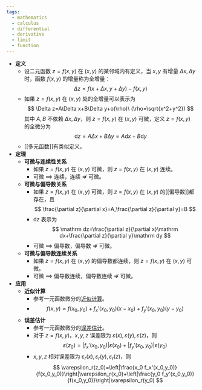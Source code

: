 ```yaml
---
tags:
  - mathematics
  - calculus
  - differential
  - derivative
  - limit
  - function
---
```


- **定义**
	- 设二元函数 $z=f(x,y)$ 在 $(x,y)$ 的某邻域内有定义，当 $x,y$ 有增量 $\Delta x,\Delta y$ 时，函数 $f(x,y)$ 的增量称为全增量：
	  $$
	  \Delta z=f(x+\Delta x,y+\Delta y)-f(x,y)
	  $$
	- 如果 $z=f(x,y)$ 在 $(x,y)$ 处的全增量可以表示为
	  $$
	  \Delta z=A\Delta x+B\Delta y+o(\rho)\ (\rho=\sqrt{x^2+y^2})
	  $$
	  其中 $A,B$ 不依赖 $\Delta x,\Delta y$，则 $z=f(x,y)$ 在 $(x,y)$ 可微，定义 $z=f(x,y)$ 的全微分为
	  $$
	  \mathrm dz=A\Delta x+B\Delta y=A\mathrm dx+B\mathrm dy
	  $$
	- [[多元函数]]有类似定义。
- **定理**
	- **可微与连续性关系**
		- 如果 $z=f(x,y)$ 在 $(x,y)$ 可微，则 $z=f(x,y)$ 在 $(x,y)$ 连续。
		- 可微 $\implies$ 连续，连续 $\nRightarrow$ 可微。
	- **可微与偏导数关系**
		- 如果 $z=f(x,y)$ 在 $(x,y)$ 可微，则 $z=f(x,y)$ 在 $(x,y)$ 的[[偏导数]]都存在，且
		  $$
		  \frac{\partial z}{\partial x}=A,\frac{\partial z}{\partial y}=B
		  $$
		- $\mathrm dz$ 表示为
		  $$
		  \mathrm dz=\frac{\partial z}{\partial x}\mathrm dx+\frac{\partial z}{\partial y}\mathrm dy
		  $$
		- 可微 $\implies$ 偏导数，偏导数 $\nRightarrow$ 可微。
	- **可微与偏导数连续关系**
		- 如果 $z=f(x,y)$ 在 $(x,y)$ 的偏导数都连续，则 $z=f(x,y)$ 在 $(x,y)$ 可微。
		- 可微 $\implies$ 偏导数连续，偏导数连续 $\nRightarrow$ 可微。
- **应用**
	- **近似计算**
		- 参考一元函数微分的[近似计算](微分#^gl6e5p)。
		- $$
		  f(x,y)\approx f(x_0,y_0)+f_x'(x_0,y_0)(x-x_0)+f_y'(x_0,y_0)(y-y_0)
		  $$
	- **误差估计**
		- 参考一元函数微分的[误差估计](微分#^3288al)。
		- 对于 $z=f(x,y)$，$x,y,z$ 误差限为 $\varepsilon(x),\varepsilon(y),\varepsilon(z)$，则
		  $$
		  \varepsilon(z_0)=|f_x'(x_0,y_0)|\varepsilon(x_0)+|f_y'(x_0,y_0)|\varepsilon(y_0)
		  $$
		- $x,y,z$ 相对误差限为 $\varepsilon_r(x),\varepsilon_r(y),\varepsilon_r(z)$，则
		  $$
		  \varepsilon_r(z_0)=\left|\frac{x_0 f_x'(x_0,y_0)}{f(x_0,y_0)}\right|\varepsilon_r(x_0)+\left|\frac{y_0 f_y'(x_0,y_0)}{f(x_0,y_0)}\right|\varepsilon_r(y_0)
		  $$